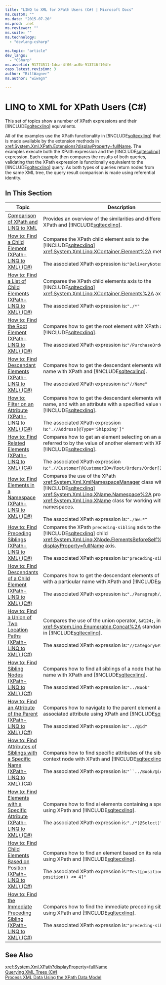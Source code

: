 ```yaml
---
title: "LINQ to XML for XPath Users (C#) | Microsoft Docs"
ms.custom: ""
ms.date: "2015-07-20"
ms.prod: .net
ms.reviewer: ""
ms.suite: ""
ms.technology: 
  - "devlang-csharp"

ms.topic: "article"
dev_langs: 
  - "CSharp"
ms.assetid: 91774511-1dca-4f06-ac0b-913746f104fe
caps.latest.revision: 3
author: "BillWagner"
ms.author: "wiwagn"

---
```

# LINQ to XML for XPath Users (C#)
This set of topics show a number of XPath expressions and their [!INCLUDE[sqltecxlinq](../../../../csharp/programming-guide/concepts/linq/includes/sqltecxlinq_md.md)] equivalents.  
  
 All of the examples use the XPath functionality in [!INCLUDE[sqltecxlinq](../../../../csharp/programming-guide/concepts/linq/includes/sqltecxlinq_md.md)] that is made available by the extension methods in <xref:System.Xml.XPath.Extensions?displayProperty=fullName>. The examples execute both the XPath expression and the [!INCLUDE[sqltecxlinq](../../../../csharp/programming-guide/concepts/linq/includes/sqltecxlinq_md.md)] expression. Each example then compares the results of both queries, validating that the XPath expression is functionally equivalent to the [!INCLUDE[sqltecxlinq](../../../../csharp/programming-guide/concepts/linq/includes/sqltecxlinq_md.md)] query. As both types of queries return nodes from the same XML tree, the query result comparison is made using referential identity.  
  
## In This Section  
  
|Topic|Description|  
|-----------|-----------------|  
|[Comparison of XPath and LINQ to XML](../../../../csharp/programming-guide/concepts/linq/comparison-of-xpath-and-linq-to-xml.md)|Provides an overview of the similarities and differences between XPath and [!INCLUDE[sqltecxlinq](../../../../csharp/programming-guide/concepts/linq/includes/sqltecxlinq_md.md)].|  
|[How to: Find a Child Element (XPath-LINQ to XML) (C#)](../../../../csharp/programming-guide/concepts/linq/how-to-find-a-child-element-xpath-linq-to-xml.md)|Compares the XPath child element axis to the [!INCLUDE[sqltecxlinq](../../../../csharp/programming-guide/concepts/linq/includes/sqltecxlinq_md.md)] <xref:System.Xml.Linq.XContainer.Element%2A> method.<br /><br /> The associated XPath expression is:`"DeliveryNotes"`.|  
|[How to: Find a List of Child Elements (XPath-LINQ to XML) (C#)](../../../../csharp/programming-guide/concepts/linq/how-to-find-a-list-of-child-elements-xpath-linq-to-xml.md)|Compares the XPath child elements axis to the [!INCLUDE[sqltecxlinq](../../../../csharp/programming-guide/concepts/linq/includes/sqltecxlinq_md.md)] <xref:System.Xml.Linq.XContainer.Elements%2A> axis.<br /><br /> The associated XPath expression is:`"./*"`|  
|[How to: Find the Root Element (XPath-LINQ to XML) (C#)](../../../../csharp/programming-guide/concepts/linq/how-to-find-the-root-element-xpath-linq-to-xml.md)|Compares how to get the root element with XPath and [!INCLUDE[sqltecxlinq](../../../../csharp/programming-guide/concepts/linq/includes/sqltecxlinq_md.md)].<br /><br /> The associated XPath expression is:`"/PurchaseOrders"`|  
|[How to: Find Descendant Elements (XPath-LINQ to XML) (C#)](../../../../csharp/programming-guide/concepts/linq/how-to-find-descendant-elements-xpath-linq-to-xml.md)|Compares how to get the descendant elements with a particular name with XPath and [!INCLUDE[sqltecxlinq](../../../../csharp/programming-guide/concepts/linq/includes/sqltecxlinq_md.md)].<br /><br /> The associated XPath expression is:`"//Name"`|  
|[How to: Filter on an Attribute (XPath-LINQ to XML) (C#)](../../../../csharp/programming-guide/concepts/linq/how-to-filter-on-an-attribute-xpath-linq-to-xml.md)|Compares how to get the descendant elements with a specified name, and with an attribute with a specified value with XPath and [!INCLUDE[sqltecxlinq](../../../../csharp/programming-guide/concepts/linq/includes/sqltecxlinq_md.md)].<br /><br /> The associated XPath expression is:`".//Address[@Type='Shipping']"`|  
|[How to: Find Related Elements (XPath-LINQ to XML) (C#)](../../../../csharp/programming-guide/concepts/linq/how-to-find-related-elements-xpath-linq-to-xml.md)|Compares how to get an element selecting on an attribute that is referred to by the value of another element with XPath and [!INCLUDE[sqltecxlinq](../../../../csharp/programming-guide/concepts/linq/includes/sqltecxlinq_md.md)].<br /><br /> The associated XPath expression is:`".//Customer[@CustomerID=/Root/Orders/Order[12]/CustomerID]"`|  
|[How to: Find Elements in a Namespace (XPath-LINQ to XML) (C#)](../../../../csharp/programming-guide/concepts/linq/how-to-find-elements-in-a-namespace-xpath-linq-to-xml.md)|Compares the use of the XPath <xref:System.Xml.XmlNamespaceManager> class with the [!INCLUDE[sqltecxlinq](../../../../csharp/programming-guide/concepts/linq/includes/sqltecxlinq_md.md)] <xref:System.Xml.Linq.XName.Namespace%2A> property of the <xref:System.Xml.Linq.XName> class for working with XML namespaces.<br /><br /> The associated XPath expression is:`"./aw:*"`|  
|[How to: Find Preceding Siblings (XPath-LINQ to XML) (C#)](../../../../csharp/programming-guide/concepts/linq/how-to-find-preceding-siblings-xpath-linq-to-xml.md)|Compares the XPath `preceding-sibling` axis to the [!INCLUDE[sqltecxlinq](../../../../csharp/programming-guide/concepts/linq/includes/sqltecxlinq_md.md)] child <xref:System.Xml.Linq.XNode.ElementsBeforeSelf%2A?displayProperty=fullName> axis.<br /><br /> The associated XPath expression is:`"preceding-sibling::*"`|  
|[How to: Find Descendants of a Child Element (XPath-LINQ to XML) (C#)](../../../../csharp/programming-guide/concepts/linq/how-to-find-descendants-of-a-child-element-xpath-linq-to-xml.md)|Compares how to get the descendant elements of a child element with a particular name with XPath and [!INCLUDE[sqltecxlinq](../../../../csharp/programming-guide/concepts/linq/includes/sqltecxlinq_md.md)].<br /><br /> The associated XPath expression is:`"./Paragraph//Text/text()"`|  
|[How to: Find a Union of Two Location Paths (XPath-LINQ to XML) (C#)](../../../../csharp/programming-guide/concepts/linq/how-to-find-a-union-of-two-location-paths-xpath-linq-to-xml.md)|Compares the use of the union operator, `&#124;`, in XPath with the <xref:System.Linq.Enumerable.Concat%2A> standard query operator in [!INCLUDE[sqltecxlinq](../../../../csharp/programming-guide/concepts/linq/includes/sqltecxlinq_md.md)].<br /><br /> The associated XPath expression is:`"//Category&#124;//Price"`|  
|[How to: Find Sibling Nodes (XPath-LINQ to XML) (C#)](../../../../csharp/programming-guide/concepts/linq/how-to-find-sibling-nodes-xpath-linq-to-xml.md)|Compares how to find all siblings of a node that have a specific name with XPath and [!INCLUDE[sqltecxlinq](../../../../csharp/programming-guide/concepts/linq/includes/sqltecxlinq_md.md)].<br /><br /> The associated XPath expression is:`"../Book"`|  
|[How to: Find an Attribute of the Parent (XPath-LINQ to XML) (C#)](../../../../csharp/programming-guide/concepts/linq/how-to-find-an-attribute-of-the-parent-xpath-linq-to-xml.md)|Compares how to navigate to the parent element and find an associated attribute using XPath and [!INCLUDE[sqltecxlinq](../../../../csharp/programming-guide/concepts/linq/includes/sqltecxlinq_md.md)].<br /><br /> The associated XPath expression is:`"../@id"`|  
|[How to: Find Attributes of Siblings with a Specific Name (XPath-LINQ to XML) (C#)](../../../../csharp/programming-guide/concepts/linq/how-to-find-attributes-of-siblings-with-a-specific-name-xpath-linq-to-xml.md)|Compares how to find specific attributes of the siblings of the context node with XPath and [!INCLUDE[sqltecxlinq](../../../../csharp/programming-guide/concepts/linq/includes/sqltecxlinq_md.md)].<br /><br /> The associated XPath expression is:`"``../Book/@id``"`|  
|[How to: Find Elements with a Specific Attribute (XPath-LINQ to XML) (C#)](../../../../csharp/programming-guide/concepts/linq/how-to-find-elements-with-a-specific-attribute-xpath-linq-to-xml.md)|Compares how to find al elements containing a specific attribute using XPath and [!INCLUDE[sqltecxlinq](../../../../csharp/programming-guide/concepts/linq/includes/sqltecxlinq_md.md)].<br /><br /> The associated XPath expression is:`"./*[@Select]"`|  
|[How to: Find Child Elements Based on Position (XPath-LINQ to XML) (C#)](../../../../csharp/programming-guide/concepts/linq/how-to-find-child-elements-based-on-position-xpath-linq-to-xml.md)|Compares how to find an element based on its relative position using XPath and [!INCLUDE[sqltecxlinq](../../../../csharp/programming-guide/concepts/linq/includes/sqltecxlinq_md.md)].<br /><br /> The associated XPath expression is:`"Test[position() >= 2 and position() <= 4]"`|  
|[How to: Find the Immediate Preceding Sibling (XPath-LINQ to XML) (C#)](../../../../csharp/programming-guide/concepts/linq/how-to-find-the-immediate-preceding-sibling-xpath-linq-to-xml.md)|Compares how to find the immediate preceding sibling of a node using XPath and [!INCLUDE[sqltecxlinq](../../../../csharp/programming-guide/concepts/linq/includes/sqltecxlinq_md.md)].<br /><br /> The associated XPath expression is:`"preceding-sibling::*[1]"`|  
  
## See Also  
 <xref:System.Xml.XPath?displayProperty=fullName>   
 [Querying XML Trees (C#)](../../../../csharp/programming-guide/concepts/linq/querying-xml-trees.md)   
 [Process XML Data Using the XPath Data Model](../../../../standard/data/xml/process-xml-data-using-the-xpath-data-model.md)
